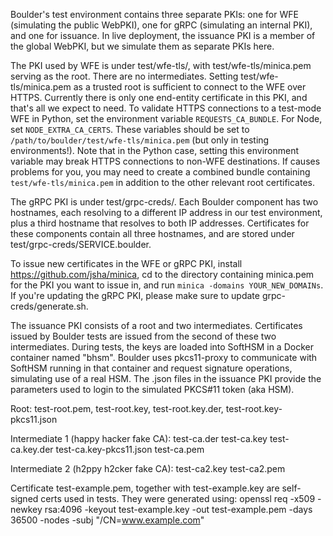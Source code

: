 Boulder's test environment contains three separate PKIs: one for WFE (simulating
the public WebPKI), one for gRPC (simulating an internal PKI), and one for
issuance. In live deployment, the issuance PKI is a member of the global WebPKI,
but we simulate them as separate PKIs here.

The PKI used by WFE is under test/wfe-tls/, with test/wfe-tls/minica.pem serving
as the root. There are no intermediates. Setting test/wfe-tls/minica.pem as
a trusted root is sufficient to connect to the WFE over HTTPS. Currently there
is only one end-entity certificate in this PKI, and that's all we expect to
need. To validate HTTPS connections to a test-mode WFE in Python, set the environment
variable `REQUESTS_CA_BUNDLE`. For Node, set `NODE_EXTRA_CA_CERTS`. These
variables should be set to `/path/to/boulder/test/wfe-tls/minica.pem` (but only
in testing environments!). Note that in the Python case, setting this environment
variable may break HTTPS connections to non-WFE destinations. If causes problems
for you, you may need to create a combined bundle containing
`test/wfe-tls/minica.pem` in addition to the other relevant root certificates.

The gRPC PKI is under test/grpc-creds/. Each Boulder component has two
hostnames, each resolving to a different IP address in our test environment,
plus a third hostname that resolves to both IP addresses. Certificates for these
components contain all three hostnames, and are stored under
test/grpc-creds/SERVICE.boulder.

To issue new certificates in the WFE or gRPC PKI, install
https://github.com/jsha/minica, cd to the directory containing minica.pem for
the PKI you want to issue in, and run `minica -domains YOUR_NEW_DOMAINs`. If
you're updating the gRPC PKI, please make sure to update grpc-creds/generate.sh.

The issuance PKI consists of a root and two intermediates. Certificates issued
by Boulder tests are issued from the second of these two intermediates. During
tests, the keys are loaded into SoftHSM in a Docker container named
"bhsm". Boulder uses pkcs11-proxy to communicate with SoftHSM running in that
container and request signature operations, simulating use of a real HSM. The
.json files in the issuance PKI provide the parameters used to login to the
simulated PKCS#11 token (aka HSM).

Root:
   test-root.pem, test-root.key, test-root.key.der, test-root.key-pkcs11.json

Intermediate 1 (happy hacker fake CA):
   test-ca.der test-ca.key test-ca.key.der test-ca.key-pkcs11.json test-ca.pem

Intermediate 2 (h2ppy h2cker fake CA):
   test-ca2.key test-ca2.pem

Certificate test-example.pem, together with test-example.key are self-signed
certs used in tests. They were generated using:
   openssl req -x509 -newkey rsa:4096 -keyout test-example.key -out test-example.pem -days 36500 -nodes  -subj "/CN=www.example.com"
